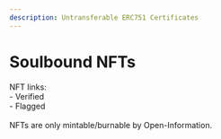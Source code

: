 ```yaml
---
description: Untransferable ERC751 Certificates
---
```


# Soulbound NFTs

NFT links:\
\- Verified \
\- Flagged\
\
NFTs are only mintable/burnable by Open-Information.
